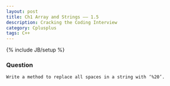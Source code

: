 ```yaml
---
layout: post
title: Ch1 Array and Strings —— 1.5
description: Cracking the Coding Interview
category: Cplusplus
tags: C++
---
```

{% include JB/setup %}

### Question

	Write a method to replace all spaces in a string with ‘%20’.
